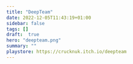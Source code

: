 ```yaml
---
title: "DeepTeam"
date: 2022-12-05T11:43:19+01:00
sidebar: false
tags: []
draft:  true
hero: "deepteam.png"
summary: ""
playstore: https://crucknuk.itch.io/deepteam
---
```

